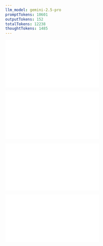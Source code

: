 ```yaml
---
llm_model: gemini-2.5-pro
promptTokens: 10601
outputTokens: 152
totalTokens: 12238
thoughtTokens: 1485
---
```


![@](steps/_.3eb68380.md)

![@](steps/_.3731a859.md)

![@](steps/Concept%20State.37350e1e.md)

![@](steps/response.681edf1a.md)